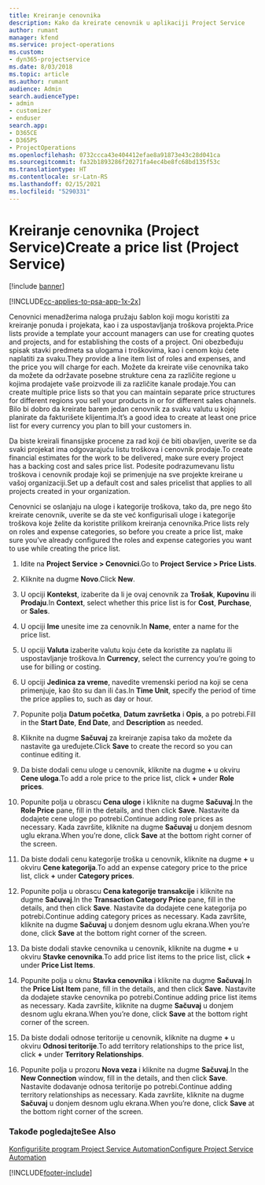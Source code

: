 ```yaml
---
title: Kreiranje cenovnika
description: Kako da kreirate cenovnik u aplikaciji Project Service
author: rumant
manager: kfend
ms.service: project-operations
ms.custom:
- dyn365-projectservice
ms.date: 8/03/2018
ms.topic: article
ms.author: rumant
audience: Admin
search.audienceType:
- admin
- customizer
- enduser
search.app:
- D365CE
- D365PS
- ProjectOperations
ms.openlocfilehash: 0732ccca43e404412efae8a91873e43c28d041ca
ms.sourcegitcommit: fa32b1893286f20271fa4ec4be8fc68bd135f53c
ms.translationtype: HT
ms.contentlocale: sr-Latn-RS
ms.lasthandoff: 02/15/2021
ms.locfileid: "5290331"
---
```

# <a name="create-a-price-list-project-service"></a><span data-ttu-id="49606-103">Kreiranje cenovnika (Project Service)</span><span class="sxs-lookup"><span data-stu-id="49606-103">Create a price list (Project Service)</span></span>

[!include [banner](../includes/psa-now-project-operations.md)]

[!INCLUDE[cc-applies-to-psa-app-1x-2x](../includes/cc-applies-to-psa-app-1x-2x.md)]

<span data-ttu-id="49606-104">Cenovnici menadžerima naloga pružaju šablon koji mogu koristiti za kreiranje ponuda i projekata, kao i za uspostavljanja troškova projekta.</span><span class="sxs-lookup"><span data-stu-id="49606-104">Price lists provide a template your account managers can use for creating quotes and projects, and for establishing the costs of a project.</span></span> <span data-ttu-id="49606-105">Oni obezbeđuju spisak stavki predmeta sa ulogama i troškovima, kao i cenom koju ćete naplatiti za svaku.</span><span class="sxs-lookup"><span data-stu-id="49606-105">They provide a line item list of roles and expenses, and the price you will charge for each.</span></span> <span data-ttu-id="49606-106">Možete da kreirate više cenovnika tako da možete da održavate posebne strukture cena za različite regione u kojima prodajete vaše proizvode ili za različite kanale prodaje.</span><span class="sxs-lookup"><span data-stu-id="49606-106">You can create multiple price lists so that you can maintain separate price structures for different regions you sell your products in or for different sales channels.</span></span> <span data-ttu-id="49606-107">Bilo bi dobro da kreirate barem jedan cenovnik za svaku valutu u kojoj planirate da fakturišete klijentima.</span><span class="sxs-lookup"><span data-stu-id="49606-107">It’s a good idea to create at least one price list for every currency you plan to bill your customers in.</span></span>  
  
<span data-ttu-id="49606-108">Da biste kreirali finansijske procene za rad koji će biti obavljen, uverite se da svaki projekat ima odgovarajuću listu troškova i cenovnik prodaje.</span><span class="sxs-lookup"><span data-stu-id="49606-108">To create financial estimates for the work to be delivered, make sure every project has a backing cost and sales price list.</span></span> <span data-ttu-id="49606-109">Podesite podrazumevanu listu troškova i cenovnik prodaje koji se primenjuje na sve projekte kreirane u vašoj organizaciji.</span><span class="sxs-lookup"><span data-stu-id="49606-109">Set up a default cost and sales pricelist that applies to all projects created in your organization.</span></span>  
  
<span data-ttu-id="49606-110">Cenovnici se oslanjaju na uloge i kategorije troškova, tako da, pre nego što kreirate cenovnik, uverite se da ste već konfigurisali uloge i kategorije troškova koje želite da koristite prilikom kreiranja cenovnika.</span><span class="sxs-lookup"><span data-stu-id="49606-110">Price lists rely on roles and expense categories, so before you create a price list, make sure you’ve already configured the roles and expense categories you want to use while creating the price list.</span></span>  
  
1.  <span data-ttu-id="49606-111">Idite na **Project Service > Cenovnici**.</span><span class="sxs-lookup"><span data-stu-id="49606-111">Go to **Project Service > Price Lists**.</span></span>  
  
2.  <span data-ttu-id="49606-112">Kliknite na dugme **Novo**.</span><span class="sxs-lookup"><span data-stu-id="49606-112">Click **New**.</span></span>  
  
3.  <span data-ttu-id="49606-113">U opciji **Kontekst**, izaberite da li je ovaj cenovnik za **Trošak**, **Kupovinu** ili **Prodaju**.</span><span class="sxs-lookup"><span data-stu-id="49606-113">In **Context**, select whether this price list is for **Cost**, **Purchase**, or **Sales**.</span></span>  
  
4.  <span data-ttu-id="49606-114">U opciji **Ime** unesite ime za cenovnik.</span><span class="sxs-lookup"><span data-stu-id="49606-114">In **Name**, enter a name for the price list.</span></span>  
  
5.  <span data-ttu-id="49606-115">U opciji **Valuta** izaberite valutu koju ćete da koristite za naplatu ili uspostavljanje troškova.</span><span class="sxs-lookup"><span data-stu-id="49606-115">In **Currency**, select the currency you’re going to use for billing or costing.</span></span>  
  
6.  <span data-ttu-id="49606-116">U opciji **Jedinica za vreme**, navedite vremenski period na koji se cena primenjuje, kao što su dan ili čas.</span><span class="sxs-lookup"><span data-stu-id="49606-116">In **Time Unit**, specify the period of time the price applies to, such as day or hour.</span></span>  
  
7.  <span data-ttu-id="49606-117">Popunite polja **Datum početka**, **Datum završetka** i **Opis**, a po potrebi.</span><span class="sxs-lookup"><span data-stu-id="49606-117">Fill in the **Start Date**, **End Date**, and **Description** as needed.</span></span>  
  
8.  <span data-ttu-id="49606-118">Kliknite na dugme **Sačuvaj** za kreiranje zapisa tako da možete da nastavite ga uređujete.</span><span class="sxs-lookup"><span data-stu-id="49606-118">Click **Save** to create the record so you can continue editing it.</span></span>  
  
9. <span data-ttu-id="49606-119">Da biste dodali cenu uloge u cenovnik, kliknite na dugme **+** u okviru **Cene uloga**.</span><span class="sxs-lookup"><span data-stu-id="49606-119">To add a role price to the price list, click **+** under **Role prices**.</span></span>  
  
10. <span data-ttu-id="49606-120">Popunite polja u obrascu **Cena uloge** i kliknite na dugme **Sačuvaj**.</span><span class="sxs-lookup"><span data-stu-id="49606-120">In the **Role Price** pane, fill in the details, and then click **Save**.</span></span> <span data-ttu-id="49606-121">Nastavite da dodajete cene uloge po potrebi.</span><span class="sxs-lookup"><span data-stu-id="49606-121">Continue adding role prices as necessary.</span></span> <span data-ttu-id="49606-122">Kada završite, kliknite na dugme **Sačuvaj** u donjem desnom uglu ekrana.</span><span class="sxs-lookup"><span data-stu-id="49606-122">When you’re done, click **Save** at the bottom right corner of the screen.</span></span>  
  
11. <span data-ttu-id="49606-123">Da biste dodali cenu kategorije troška u cenovnik, kliknite na dugme **+** u okviru **Cene kategorija**.</span><span class="sxs-lookup"><span data-stu-id="49606-123">To add an expense category price to the price list, click **+** under **Category prices**.</span></span>  
  
12. <span data-ttu-id="49606-124">Popunite polja u obrascu **Cena kategorije transakcije** i kliknite na dugme **Sačuvaj**.</span><span class="sxs-lookup"><span data-stu-id="49606-124">In the **Transaction Category Price** pane, fill in the details, and then click **Save**.</span></span> <span data-ttu-id="49606-125">Nastavite da dodajete cene kategorija po potrebi.</span><span class="sxs-lookup"><span data-stu-id="49606-125">Continue adding category prices as necessary.</span></span> <span data-ttu-id="49606-126">Kada završite, kliknite na dugme **Sačuvaj** u donjem desnom uglu ekrana.</span><span class="sxs-lookup"><span data-stu-id="49606-126">When you’re done, click **Save** at the bottom right corner of the screen.</span></span>  
  
13. <span data-ttu-id="49606-127">Da biste dodali stavke cenovnika u cenovnik, kliknite na dugme **+** u okviru **Stavke cenovnika**.</span><span class="sxs-lookup"><span data-stu-id="49606-127">To add price list items to the price list, click **+** under **Price List Items**.</span></span>  
  
14. <span data-ttu-id="49606-128">Popunite polja u oknu **Stavka cenovnika** i kliknite na dugme **Sačuvaj**.</span><span class="sxs-lookup"><span data-stu-id="49606-128">In the **Price List Item** pane, fill in the details, and then click **Save**.</span></span> <span data-ttu-id="49606-129">Nastavite da dodajete stavke cenovnika po potrebi.</span><span class="sxs-lookup"><span data-stu-id="49606-129">Continue adding price list items as necessary.</span></span> <span data-ttu-id="49606-130">Kada završite, kliknite na dugme **Sačuvaj** u donjem desnom uglu ekrana.</span><span class="sxs-lookup"><span data-stu-id="49606-130">When you’re done, click **Save** at the bottom right corner of the screen.</span></span>  
  
15. <span data-ttu-id="49606-131">Da biste dodali odnose teritorije u cenovnik, kliknite na dugme **+** u okviru **Odnosi teritorije**.</span><span class="sxs-lookup"><span data-stu-id="49606-131">To add territory relationships to the price list, click **+** under **Territory Relationships**.</span></span>  
  
16. <span data-ttu-id="49606-132">Popunite polja u prozoru **Nova veza** i kliknite na dugme **Sačuvaj**.</span><span class="sxs-lookup"><span data-stu-id="49606-132">In the **New Connection** window, fill in the details, and then click **Save**.</span></span> <span data-ttu-id="49606-133">Nastavite dodavanje odnosa teritorije po potrebi.</span><span class="sxs-lookup"><span data-stu-id="49606-133">Continue adding territory relationships as necessary.</span></span> <span data-ttu-id="49606-134">Kada završite, kliknite na dugme **Sačuvaj** u donjem desnom uglu ekrana.</span><span class="sxs-lookup"><span data-stu-id="49606-134">When you’re done, click **Save** at the bottom right corner of the screen.</span></span>  
  
### <a name="see-also"></a><span data-ttu-id="49606-135">Takođe pogledajte</span><span class="sxs-lookup"><span data-stu-id="49606-135">See Also</span></span>  
 [<span data-ttu-id="49606-136">Konfigurišite program Project Service Automation</span><span class="sxs-lookup"><span data-stu-id="49606-136">Configure Project Service Automation</span></span>](../psa/configure.md)


[!INCLUDE[footer-include](../includes/footer-banner.md)]